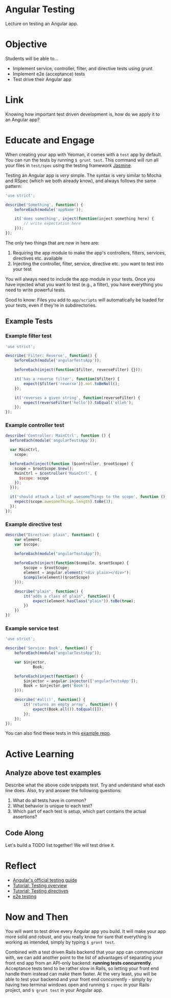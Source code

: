 # Angular Testing
Lecture on testing an Angular app.

# Objective
Students will be able to...

- Implement service, controller, filter, and directive tests using grunt
- Implement e2e (acceptance) tests
- Test drive their Angular app

# Link
Knowing how important test driven development is, how do we apply it to an Angular app?

# Educate and Engage
When creating your app with Yeoman, it comes with a `test` app by default. You can run the tests by running `$ grunt test`. This command will run all your files in `test/spec` using the testing framework [Jasmine](https://github.com/jasmine/jasmine).

Testing an Angular app is *very* simple. The syntax is very similar to Mocha and RSpec (which we both already know), and always follows the same pattern:

```javascript
'use strict';

describe('Something', function() {
	beforeEach(module('appName'));

	it('does something', inject(function(inject something here) {
		// write expectation here
	}));
});
```

The only two things that are new in here are:

1. Requiring the app module to make the app's controllers, filters, services, directives etc. available
2. Injecting the controller, filter, service, directive etc. you want to test into your test

You will always need to include the app module in your tests. Once you have injected what you want to test (e.g., a filter), you have everything you need to write powerful tests.

Good to know: Files you add to `app/scripts` will automatically be loaded for your tests, even if they're in subdirectories.

## Example Tests
### Example filter test

```javascript
'use strict';

describe('Filter: Reverse', function() {
	beforeEach(module('angularTestsApp'));

	beforeEach(inject(function($filter, reverseFilter) {}));

	it('has a reverse filter', function($filter) {
		expect($filter('reverse')).not.toBeNull();
	});

	it('reverses a given string', function(reverseFilter) {
		expect(reverseFilter('hello')).toEqual('olleh');
	});
});
```

### Example controller test
```javascript
describe('Controller: MainCtrl', function () {
  beforeEach(module('angularTestsApp'));

  var MainCtrl,
    scope;

  beforeEach(inject(function ($controller, $rootScope) {
    scope = $rootScope.$new();
    MainCtrl = $controller('MainCtrl', {
      $scope: scope
    });
  }));

  it('should attach a list of awesomeThings to the scope', function () {
    expect(scope.awesomeThings.length).toBe(3);
  });
});
```

### Example directive test
```javascript
describe("Directive: plain", function() {
	var element;
	var $scope;

	beforeEach(module("angularTestsApp"));
	
	beforeEach(inject(function($compile, $rootScope) {
		$scope = $rootScope;
		element = angular.element("<div plain></div>");
		$compile(element)($rootScope)
	}));

	describe("plain", function() {
		it("adds a class of plain", function() {
			expect(element.hasClass("plain")).toBe(true);
		})
	})
})
```

### Example service test
```javascript
'use strict';

describe('Service: Book', function() {
	beforeEach(module("angularTestsApp"));

	var $injector,
			Book;

	beforeEach(inject(function() {
		$injector = angular.injector(['angularTestsApp']);
		Book = $injector.get('Book');
	}));

	describe('#all()', function() {
		it('returns an empty array', function() {
			expect(Book.all()).toEqual([]);
		});
	});
});
```

You can also find these tests in this [example repo](https://github.com/sf-wdi-14/angular-example-tests).

# Active Learning
## Analyze above test examples
Describe what the above code snippets test. Try and understand what each line does. Also, try and answer the following questions:

1. What do all tests have in common?
2. What behavior is unique to each test?
3. Which part of each test is setup, which part contains the actual assertions?

## Code Along
Let's build a TODO list together! We will test drive it.

# Reflect
- [Angular's official testing guide](https://docs.angularjs.org/guide/unit-testing)
- [Tutorial: Testing overview](https://egghead.io/lessons/angularjs-testing-overview)
- [Tutorial: Testing directives](https://egghead.io/lessons/angularjs-unit-testing-a-directive)
- [e2e testing](https://code.angularjs.org/1.2.26/docs/guide/e2e-testing)

# Now and Then
You will want to test drive every Angular app you build. It will make your app more solid and robust, and you really know for sure that everything is working as intended, simply by typing `$ grunt test`.

Combined with a test driven Rails backend that your app can communicate with, we can add another point to the list of advantages of separating your front end app from an API-only backend: **running tests concurrently**. Acceptance tests tend to be rather slow in Rails, so letting your front end handle them instead can make them faster. At the very least, you will be able to test your backend and your front end concurrently - simply by having two terminal windows open and running `$ rspec` in your Rails project, and `$ grunt test` in your Angular app.
